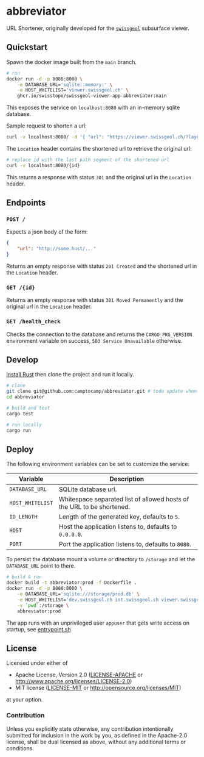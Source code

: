 # abbreviator

URL Shortener, originally developed for the [`swissgeol`]("https://github.com/swissgeol/ngm") subsurface viewer.

## Quickstart

Spawn the docker image built from the `main` branch.

```bash
# run
docker run -d -p 8080:8080 \
    -e DATABASE_URL='sqlite::memory:' \
    -e HOST_WHITELIST='viewer.swissgeol.ch' \
    ghcr.io/swisstopo/swissgeol-viewer-app-abbreviator:main
```

This exposes the service on `localhost:8080` with an in-memory sqlite database.

Sample request to shorten a url:

```bash
curl -v localhost:8080/ -d '{ "url": "https://viewer.swissgeol.ch/?layers=ch.swisstopo.geologie-geocover" }'
```

The `Location` header contains the shortened url to retrieve the original url:

```bash
# replace id with the last path segment of the shortened url
curl -v localhost:8080/{id}
```

This returns a response with status `301` and the original url in the `Location` header.

## Endpoints

### `POST /`

Expects a json body of the form:

```json
{
    "url": "http://some.host/..."
}
```

Returns an empty response with status `201 Created` and the shortened url in the `Location` header.

### `GET /{id}`

Returns an empty response with status `301 Moved Permanently` and the original url in the `Location` header.

### `GET /health_check`

Checks the connection to the database and returns the `CARGO_PKG_VERSION` environment variable on success, `503 Service Unavailable` otherwise.

## Develop

[Install Rust](https://www.rust-lang.org/tools/install) then clone the project and run it locally. 

```bash
# clone
git clone git@github.com:camptocamp/abbreviator.git # todo update when moved
cd abbreviator

# build and test
cargo test

# run locally
cargo run
```

## Deploy

The following environment variables can be set to customize the service:

| Variable         | Description                                                            |
| ---------------- | ---------------------------------------------------------------------- |
| `DATABASE_URL`   | SQLite database url.                                                   |
| `HOST_WHITELIST` | Whitespace separated list of allowed hosts of the URL to be shortened. |
| `ID_LENGTH`      | Length of the generated key, defaults to `5`.                          |
| `HOST`           | Host the application listens to, defaults to `0.0.0.0`.                |
| `PORT`           | Port the application listens to, defaults to `8080`.                   |

To persist the database mount a volume or directory to `/storage` and let the `DATABASE_URL` point to there. 

```bash
# build & run
docker build -t abbreviator:prod -f Dockerfile .
docker run -d -p 8080:8080 \
    -e DATABASE_URL='sqlite:///storage/prod.db' \
    -e HOST_WHITELIST='dev.swissgeol.ch int.swissgeol.ch viewer.swissgeol.ch swissgeol.ch' \
    -v `pwd`:/storage \
    abbreviator:prod
```

The app runs with an unprivileged user `appuser` that gets write access on startup, see [entrypoint.sh](./entrypoint.sh)

## License

Licensed under either of

 * Apache License, Version 2.0 ([LICENSE-APACHE](LICENSE-APACHE) or http://www.apache.org/licenses/LICENSE-2.0)
 * MIT license ([LICENSE-MIT](LICENSE-MIT) or http://opensource.org/licenses/MIT)

at your option.

### Contribution

Unless you explicitly state otherwise, any contribution intentionally submitted for inclusion in the work by you, as defined in the Apache-2.0 license, shall be dual licensed as above, without any additional terms or conditions.
